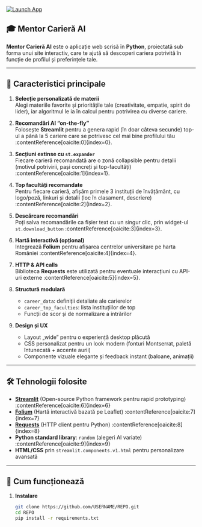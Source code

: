 [![Launch App](https://img.shields.io/badge/🔗-Live%20Demo-blue)](YOUR_LIVE_DEMO_LINK_HERE)

## 🎓 Mentor Carieră AI

**Mentor Carieră AI** este o aplicație web scrisă în **Python**, proiectată sub forma unui site interactiv, care te ajută să descoperi cariera potrivită în funcție de profilul și preferințele tale.

---

## 🔑 Caracteristici principale

1. **Selecție personalizată de materii**  
   Alegi materiile favorite și prioritățile tale (creativitate, empatie, spirit de lider), iar algoritmul le ia în calcul pentru potrivirea cu diverse cariere.  

2. **Recomandări AI “on-the-fly”**  
   Folosește **Streamlit** pentru a genera rapid (în doar câteva secunde) top-ul a până la 5 cariere care se potrivesc cel mai bine profilului tău :contentReference[oaicite:0]{index=0}.

3. **Secțiuni extinse cu `st.expander`**  
   Fiecare carieră recomandată are o zonă collapsible pentru detalii (motivul potrivirii, pași concreți și top-facultăți) :contentReference[oaicite:1]{index=1}.

4. **Top facultăți recomandate**  
   Pentru fiecare carieră, afișăm primele 3 instituții de învățământ, cu logo/poză, linkuri și detalii (loc în clasament, descriere) :contentReference[oaicite:2]{index=2}.

5. **Descărcare recomandări**  
   Poți salva recomandările ca fișier text cu un singur clic, prin widget-ul `st.download_button` :contentReference[oaicite:3]{index=3}.

6. **Hartă interactivă (opțional)**  
   Integrează **Folium** pentru afișarea centrelor universitare pe harta României :contentReference[oaicite:4]{index=4}.

7. **HTTP & API calls**  
   Biblioteca **Requests** este utilizată pentru eventuale interacțiuni cu API-uri externe :contentReference[oaicite:5]{index=5}.

8. **Structură modulară**  
   - `career_data`: definiții detaliate ale carierelor  
   - `career_top_faculties`: lista instituțiilor de top  
   - Funcții de scor și de normalizare a intrărilor  

9. **Design și UX**  
   - Layout „wide” pentru o experiență desktop plăcută  
   - CSS personalizat pentru un look modern (fonturi Montserrat, paletă întunecată + accente aurii)  
   - Componente vizuale elegante și feedback instant (baloane, animații)

---

## 🛠️ Tehnologii folosite

- **[Streamlit](https://pypi.org/project/streamlit/)** (Open-source Python framework pentru rapid prototyping) :contentReference[oaicite:6]{index=6}  
- **[Folium](https://python-visualization.github.io/folium/)** (Hartă interactivă bazată pe Leaflet) :contentReference[oaicite:7]{index=7}  
- **[Requests](https://en.wikipedia.org/wiki/Requests_(software))** (HTTP client pentru Python) :contentReference[oaicite:8]{index=8}  
- **Python standard library**: `random` (alegeri AI variate) :contentReference[oaicite:9]{index=9}  
- **HTML/CSS** prin `streamlit.components.v1.html` pentru personalizare avansată

---

## 🚀 Cum funcționează

1. **Instalare**  
   ```bash
   git clone https://github.com/USERNAME/REPO.git
   cd REPO
   pip install -r requirements.txt
